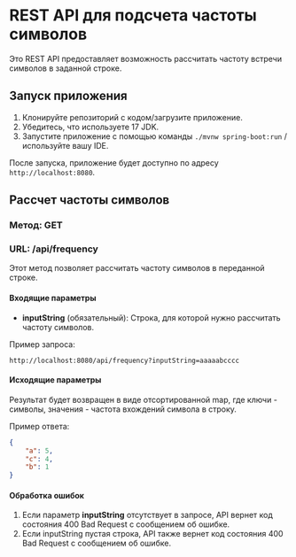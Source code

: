 # REST API для подсчета частоты символов

Это REST API предоставляет возможность рассчитать частоту встречи символов в заданной строке.

## Запуск приложения

1. Клонируйте репозиторий с кодом/загрузите приложение.
2. Убедитесь, что используете 17 JDK.
3. Запустите приложение с помощью команды `./mvnw spring-boot:run` / используйте вашу IDE.


После запуска, приложение будет доступно по адресу `http://localhost:8080`.

## Рассчет частоты символов

### Метод: GET 

### URL: /api/frequency


Этот метод позволяет рассчитать частоту символов в переданной строке.

#### Входящие параметры


- **inputString** (обязательный): Строка, для которой нужно рассчитать частоту символов.

Пример запроса:

`http://localhost:8080/api/frequency?inputString=aaaaabcccc`

#### Исходящие параметры
Результат будет возвращен в виде отсортированной map, где ключи - символы, значения - частота вхождений символа в строку.

Пример ответа:
```json
{
    "a": 5,
    "c": 4,
    "b": 1
}
```

#### Обработка ошибок
1. Если параметр **inputString** отсутствует в запросе, API вернет код состояния 400 Bad Request с сообщением об ошибке.
2. Если inputString пустая строка, API также вернет код состояния 400 Bad Request с сообщением об ошибке.